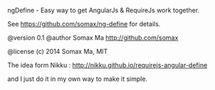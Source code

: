 
 ngDefine - Easy way to get AngularJs & RequireJs work together.
 
 See https://github.com/somax/ng-define for details.
 
 @version 0.1
 @author Somax Ma <http://github.com/somax>
 
 @license (c) 2014 Somax Ma, MIT
 
 The idea form Nikku : http://nikku.github.io/requirejs-angular-define
 
 and I just do it in my own way to make it simple. 
